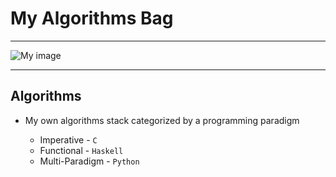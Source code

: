 # My Algorithms Bag #

---

![My image](http://stickerish.com/wp-content/uploads/2012/03/NothingToDoHereBlackWithTextSS.png)

---

## Algorithms ##
* My own algorithms stack categorized by a programming paradigm

  * Imperative -      `C`
  * Functional -      `Haskell`
  * Multi-Paradigm -  `Python`

